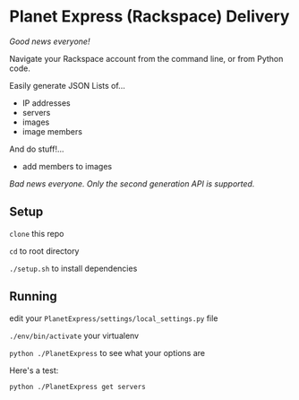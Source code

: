 # Planet Express (Rackspace) Delivery

*Good news everyone!*

Navigate your Rackspace account from the command line, or from Python code.

Easily generate JSON Lists of...
 
 - IP addresses
 - servers
 - images
 - image members

And do stuff!...

 - add members to images

*Bad news everyone. Only the second generation API is supported.*

## Setup

`clone` this repo

`cd` to root directory

`./setup.sh` to install dependencies

## Running

edit your `PlanetExpress/settings/local_settings.py` file

`./env/bin/activate` your virtualenv

`python ./PlanetExpress` to see what your options are

Here's a test:

`python ./PlanetExpress get servers`